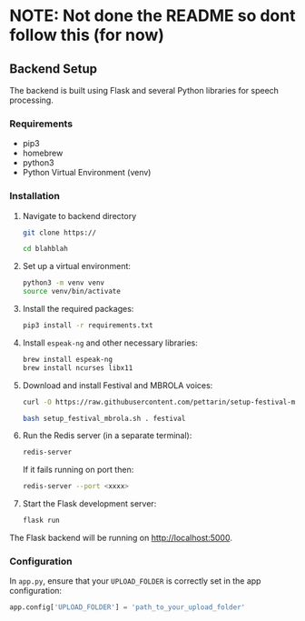 # NOTE: Not done the README so dont follow this (for now)

## Backend Setup

The backend is built using Flask and several Python libraries for speech processing.

### Requirements

- pip3
- homebrew
- python3
- Python Virtual Environment (venv)

### Installation

1. Navigate to backend directory

   ```bash
   git clone https://

   cd blahblah
   ```

2. Set up a virtual environment:

   ```bash
   python3 -m venv venv
   source venv/bin/activate
   ```

3. Install the required packages:

   ```bash
   pip3 install -r requirements.txt
   ```

4. Install `espeak-ng` and other necessary libraries:

   ```bash
   brew install espeak-ng
   brew install ncurses libx11
   ```

5. Download and install Festival and MBROLA voices:

   ```bash
   curl -O https://raw.githubusercontent.com/pettarin/setup-festival-mbrola/master/setup_festival_mbrola.sh
   ```

   ```bash
   bash setup_festival_mbrola.sh . festival
   ```

6. Run the Redis server (in a separate terminal):

   ```bash
   redis-server
   ```

   If it fails running on port then:

   ```bash
   redis-server --port <xxxx>
   ```

7. Start the Flask development server:

   ```bash
   flask run
   ```

The Flask backend will be running on [http://localhost:5000](http://localhost:5000).

### Configuration

In `app.py`, ensure that your `UPLOAD_FOLDER` is correctly set in the app configuration:

```python
app.config['UPLOAD_FOLDER'] = 'path_to_your_upload_folder'
```